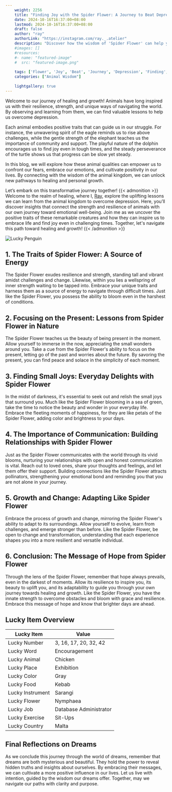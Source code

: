 ```yaml
---
    weight: 2256
    title: "Finding Joy with the Spider Flower: A Journey to Beat Depression"  # Assuming 'title' column exists
    date: 2024-10-16T16:37:00+08:00
    lastmod: 2024-10-16T16:37:00+08:00
    draft: false
    author: "ray"
    authorLink: "https://instagram.com/ray._.atelier"
    description: "Discover how the wisdom of 'Spider Flower' can help you overcome depression and find joy in your life journey."
    #images: []
    #resources:
    #- name: "featured-image"
    #  src: "featured-image.png"
    
    tags: ['Flower', 'Joy', 'Beat', 'Journey', 'Depression', 'Finding', 'Spider']
    categories: ["Animal Wisdom"]
    
    lightgallery: true
---
```

    
Welcome to our journey of healing and growth! Animals have long inspired us with their resilience, strength, and unique ways of navigating the world. By observing and learning from them, we can find valuable lessons to help us overcome depression.

Each animal embodies positive traits that can guide us in our struggle. For instance, the unwavering spirit of the eagle reminds us to rise above challenges, while the gentle strength of the elephant teaches us the importance of community and support. The playful nature of the dolphin encourages us to find joy even in tough times, and the steady perseverance of the turtle shows us that progress can be slow yet steady.

In this blog, we will explore how these animal qualities can empower us to confront our fears, embrace our emotions, and cultivate positivity in our lives. By connecting with the wisdom of the animal kingdom, we can unlock new pathways to healing and personal growth.

Let’s embark on this transformative journey together!
{{< admonition >}}
Welcome to the realm of healing, where I, [Ray](https://instagram.com/ray._.atelier), explore the uplifting lessons we can learn from the animal kingdom to overcome depression. Here, you’ll discover insights that connect the strength and resilience of animals with our own journey toward emotional well-being. Join me as we uncover the positive traits of these remarkable creatures and how they can inspire us to embrace life and find joy even in challenging times. Together, let's navigate this path toward healing and growth!
{{< /admonition >}}

![Lucky Penguin](https://cdn.pixabay.com/photo/2024/09/07/02/34/penguins-9028827_1280.jpg "Lucky Penguin")

## 1. The Traits of Spider Flower: A Source of Energy
The Spider Flower exudes resilience and strength, standing tall and vibrant amidst challenges and change. Likewise, within you lies a wellspring of inner strength waiting to be tapped into. Embrace your unique traits and harness them as a source of energy to navigate through difficult times. Just like the Spider Flower, you possess the ability to bloom even in the harshest of conditions.

## 2. Focusing on the Present: Lessons from Spider Flower in Nature
The Spider Flower teaches us the beauty of being present in the moment. Allow yourself to immerse in the now, appreciating the small wonders around you. Take a cue from the Spider Flower's ability to focus on the present, letting go of the past and worries about the future. By savoring the present, you can find peace and solace in the simplicity of each moment.

## 3. Finding Small Joys: Everyday Delights with Spider Flower
In the midst of darkness, it's essential to seek out and relish the small joys that surround you. Much like the Spider Flower blooming in a sea of green, take the time to notice the beauty and wonder in your everyday life. Embrace the fleeting moments of happiness, for they are like petals of the Spider Flower, adding color and brightness to your days.

## 4. The Importance of Communication: Building Relationships with Spider Flower
Just as the Spider Flower communicates with the world through its vivid blooms, nurturing your relationships with open and honest communication is vital. Reach out to loved ones, share your thoughts and feelings, and let them offer their support. Building connections like the Spider Flower attracts pollinators, strengthening your emotional bond and reminding you that you are not alone in your journey.

## 5. Growth and Change: Adapting Like Spider Flower
Embrace the process of growth and change, mirroring the Spider Flower's ability to adapt to its surroundings. Allow yourself to evolve, learn from challenges, and emerge stronger than before. Like the Spider Flower, be open to change and transformation, understanding that each experience shapes you into a more resilient and versatile individual.

## 6. Conclusion: The Message of Hope from Spider Flower
Through the lens of the Spider Flower, remember that hope always prevails, even in the darkest of moments. Allow its resilience to inspire you, its beauty to uplift you, and its adaptability to guide you through your own journey towards healing and growth. Like the Spider Flower, you have the innate strength to overcome obstacles and bloom with grace and resilience. Embrace this message of hope and know that brighter days are ahead.


## Lucky Item Overview
| Lucky Item          | Value              |
|---------------|--------------------|
| Lucky Number        | 3, 16, 17, 20, 32, 42  |
| Lucky Word          | Encouragement |
| Lucky Animal        | Chicken |
| Lucky Place         | Exhibition     |
| Lucky Color         | Gray     |
| Lucky Food          | Kebab      |
| Lucky Instrument    | Sarangi |
| Lucky Flower        | Nymphaea    |
| Lucky Job           | Database Administrator       |
| Lucky Exercise      | Sit-Ups  |
| Lucky Country       | Malta    |


##  Final Reflections on Dreams

As we conclude this journey through the world of dreams, remember that dreams are both mysterious and beautiful. They hold the power to reveal hidden truths and insights about ourselves. By embracing their messages, we can cultivate a more positive influence in our lives. Let us live with intention, guided by the wisdom our dreams offer. Together, may we navigate our paths with clarity and purpose.
